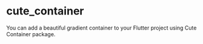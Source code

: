# cute_container 
You can add a beautiful gradient container to your Flutter project using Cute Container package.
